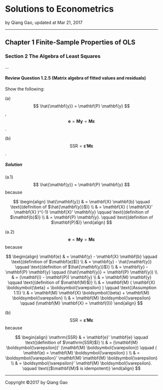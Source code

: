 # Solutions to Econometrics

by Qiang Gao, updated at Mar 21, 2017

---

## Chapter 1 Finite-Sample Properties of OLS

### Section 2 The Algebra of Least Squares

...

#### Review Question 1.2.5 (Matrix algebra of fitted values and residuals)

Show the following:

(a) $$ \hat{\mathbf{y}} = \mathbf{P} \mathbf{y} $$, $$ \mathbf{e} = \mathbf{M} \mathbf{y} = \mathbf{M} \boldsymbol{\varepsilon} $$.

(b) $$ \mathrm{SSR} = \boldsymbol{\varepsilon}' \mathbf{M} \boldsymbol{\varepsilon} $$.

##### Solution

(a.1) $$ \hat{\mathbf{y}} = \mathbf{P} \mathbf{y} $$ because

$$
\begin{align}
  \hat{\mathbf{y}} & =
  \mathbf{X} \mathbf{b}
  \qquad
  \text{(definition of $\hat{\mathbf{y}}$)}
  \\
  & =
  \mathbf{X} ( \mathbf{X}' \mathbf{X} )^{-1} \mathbf{X}'
  \mathbf{y}
  \qquad
  \text{(definition of $\mathbf{b}$)}
  \\
  & =
  \mathbf{P} \mathbf{y}.
  \qquad
  \text{(definition of $\mathbf{P}$)}
\end{align}
$$

(a.2) $$ \mathbf{e} = \mathbf{M} \mathbf{y} = \mathbf{M} \boldsymbol{\varepsilon} $$ because

$$
\begin{align}
  \mathbf{e} & = \mathbf{y} - \mathbf{X} \mathbf{b}
  \qquad
  \text{(definition of $\mathbf{e}$)}
  \\
  & =
  \mathbf{y} - \hat{\mathbf{y}}
  \qquad
  \text{(definition of $\hat{\mathbf{y}}$)}
  \\
  & =
  \mathbf{y} - \mathbf{P} \mathbf{y}
  \qquad
  (\hat{\mathbf{y}} = \mathbf{P} \mathbf{y})
  \\
  & =
  (\mathbf{I} - \mathbf{P}) \mathbf{y}
  \\
  & =
  \mathbf{M} \mathbf{y}
  \qquad
  \text{(definition of $\mathbf{M}$)}
  \\
  & =
  \mathbf{M} ( \mathbf{X} \boldsymbol{\beta} + 
  \boldsymbol{\varepsilon} )
  \qquad
  \text{(Assumption 1.1)}
  \\
  & =
  \mathbf{M} \mathbf{X} \boldsymbol{\beta} +
  \mathbf{M} \boldsymbol{\varepsilon}
  \\
  & =
  \mathbf{M} \boldsymbol{\varepsilon}
  \qquad
  (\mathbf{M} \mathbf{X} = \mathbf{0})
\end{align}
$$

(b) $$ \mathrm{SSR} = \boldsymbol{\varepsilon}' \mathbf{M} \boldsymbol{\varepsilon} $$ because

$$
\begin{align}
  \mathrm{SSR} & = \mathbf{e}' \mathbf{e}
  \qquad
  \text{(definition of $\mathrm{SSR}$)}
  \\
  & =
  (\mathbf{M} \boldsymbol{\varepsilon})'
  (\mathbf{M} \boldsymbol{\varepsilon})
  \qquad
  ( \mathbf{e} = \mathbf{M} \boldsymbol{\varepsilon} )
  \\
  & =
  \boldsymbol{\varepsilon}' \mathbf{M} \mathbf{M}
  \boldsymbol{\varepsilon}
  \\
  & =
  \boldsymbol{\varepsilon}' \mathbf{M}
  \boldsymbol{\varepsilon}.
  \qquad
  \text{($\mathbf{M}$ is idempotent)}
\end{align}
$$

---

Copyright ©2017 by Qiang Gao